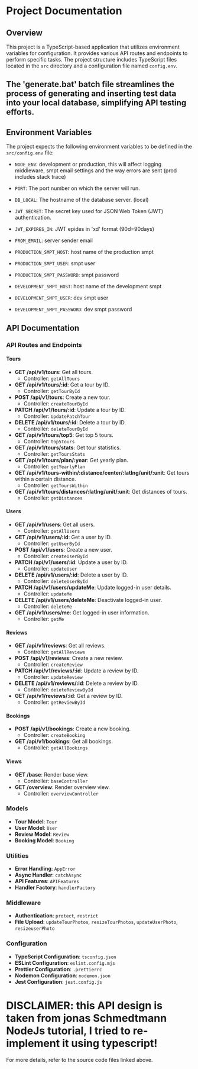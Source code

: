 # Project Documentation

## Overview
This project is a TypeScript-based application that utilizes environment variables for configuration. It provides various API routes and endpoints to perform specific tasks. The project structure includes TypeScript files located in the `src` directory and a configuration file named `config.env`.

## The 'generate.bat' batch file streamlines the process of generating and inserting test data into your local database, simplifying API testing efforts.

## Environment Variables
The project expects the following environment variables to be defined in the `src/config.env` file:

- `NODE_ENV`: development or production, this will affect logging middleware, smpt email settings and the way errors are sent (prod includes stack trace)
- `PORT`: The port number on which the server will run.
- `DB_LOCAL`: The hostname of the database server. (local)
- `JWT_SECRET`: The secret key used for JSON Web Token (JWT) authentication.
- `JWT_EXPIRES_IN`: JWT epides in 'xd' format (90d=90days)
- `FROM_EMAIL`: server sender email

- `PRODUCTION_SMPT_HOST`: host name of the production smpt
- `PRODUCTION_SMPT_USER`: smpt user
- `PRODUCTION_SMPT_PASSWORD`: smpt password

- `DEVELOPMENT_SMPT_HOST`: host name of the development smpt
- `DEVELOPMENT_SMPT_USER`: dev smpt user
- `DEVELOPMENT_SMPT_PASSWORD`: dev smpt password

## API Documentation


### API Routes and Endpoints

#### Tours
- **GET /api/v1/tours**: Get all tours.
  - Controller: `getAllTours`
- **GET /api/v1/tours/:id**: Get a tour by ID.
  - Controller: `getTourById`
- **POST /api/v1/tours**: Create a new tour.
  - Controller: `createTourById`
- **PATCH /api/v1/tours/:id**: Update a tour by ID.
  - Controller: `UpdatePatchTour`
- **DELETE /api/v1/tours/:id**: Delete a tour by ID.
  - Controller: `deleteTourById`
- **GET /api/v1/tours/top5**: Get top 5 tours.
  - Controller: `top5Tours`
- **GET /api/v1/tours/stats**: Get tour statistics.
  - Controller: `getToursStats`
- **GET /api/v1/tours/plan/:year**: Get yearly plan.
  - Controller: `getYearlyPlan`
- **GET /api/v1/tours-within/:distance/center/:latlng/unit/:unit**: Get tours within a certain distance.
  - Controller: `getToursWithin`
- **GET /api/v1/tours/distances/:latlng/unit/:unit**: Get distances of tours.
  - Controller: `getDistances`

#### Users
- **GET /api/v1/users**: Get all users.
  - Controller: `getAllUsers`
- **GET /api/v1/users/:id**: Get a user by ID.
  - Controller: `getUserById`
- **POST /api/v1/users**: Create a new user.
  - Controller: `createUserById`
- **PATCH /api/v1/users/:id**: Update a user by ID.
  - Controller: `updateUser`
- **DELETE /api/v1/users/:id**: Delete a user by ID.
  - Controller: `deleteUserById`
- **PATCH /api/v1/users/updateMe**: Update logged-in user details.
  - Controller: `updateMe`
- **DELETE /api/v1/users/deleteMe**: Deactivate logged-in user.
  - Controller: `deleteMe`
- **GET /api/v1/users/me**: Get logged-in user information.
  - Controller: `getMe`

#### Reviews
- **GET /api/v1/reviews**: Get all reviews.
  - Controller: `getAllReviews`
- **POST /api/v1/reviews**: Create a new review.
  - Controller: `createReview`
- **PATCH /api/v1/reviews/:id**: Update a review by ID.
  - Controller: `updateReview`
- **DELETE /api/v1/reviews/:id**: Delete a review by ID.
  - Controller: `deleteReviewById`
- **GET /api/v1/reviews/:id**: Get a review by ID.
  - Controller: `getReviewById`

#### Bookings
- **POST /api/v1/bookings**: Create a new booking.
  - Controller: `createBooking`
- **GET /api/v1/bookings**: Get all bookings.
  - Controller: `getAllBookings`

#### Views
- **GET /base**: Render base view.
  - Controller: `baseController`
- **GET /overview**: Render overview view.
  - Controller: `overviewController`

### Models
- **Tour Model**: `Tour`
- **User Model**: `User`
- **Review Model**: `Review`
- **Booking Model**: `Booking`

### Utilities
- **Error Handling**: `AppError`
- **Async Handler**: `catchAsync`
- **API Features**: `APIFeatures`
- **Handler Factory**: `handlerFactory`

### Middleware
- **Authentication**: `protect`, `restrict`
- **File Upload**: `updateTourPhotos`, `resizeTourPhotos`, `updateUserPhoto`, `resizeuserPhoto`

### Configuration
- **TypeScript Configuration**: `tsconfig.json`
- **ESLint Configuration**: `eslint.config.mjs`
- **Prettier Configuration**: `.prettierrc`
- **Nodemon Configuration**: `nodemon.json`
- **Jest Configuration**: `jest.config.js`



# DISCLAIMER: this API design is taken from jonas Schmedtmann NodeJs tutorial, I tried to re-implement it using typescript!




For more details, refer to the source code files linked above.
